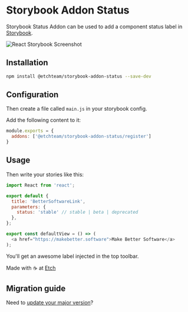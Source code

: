 # Storybook Addon Status

Storybook Status Addon can be used to add a component status label in [Storybook](https://storybook.js.org).

![React Storybook Screenshot](https://raw.githubusercontent.com/etchteam/storybook-addon-status/master/screenshot.png)

## Installation

```sh
npm install @etchteam/storybook-addon-status --save-dev
```

## Configuration

Then create a file called `main.js` in your storybook config.

Add the following content to it:

```js
module.exports = {
  addons: ['@etchteam/storybook-addon-status/register']
}
```

## Usage

Then write your stories like this:

```js
import React from 'react';

export default {
  title: 'BetterSoftwareLink',
  parameters: {
    status: 'stable' // stable | beta | deprecated
  },
};

export const defaultView = () => (
  <a href="https://makebetter.software">Make Better Software</a>
);
```

You'll get an awesome label injected in the top toolbar.

Made with ☕ at [Etch](https://etch.co)

## Migration guide

Need to [update your major version](Migration.md)?